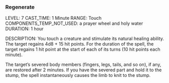 ### Regenerate
LEVEL: 7
CAST_TIME: 1 Minute
RANGE: Touch
COMPONENTS_TEMP_NOT_USED: a prayer wheel and holy water
DURATION: 1 hour

DESCRIPTION:
You touch a creature and stimulate its natural healing ability.
The target regains 4d8 + 15 hit points. For the duration of the spell, the target regains 1 hit point at the start of each of its turns (10 hit points each minute).

The target’s severed body members (fingers, legs, tails, and so on), if any, are restored after 2 minutes. If you have the severed part and hold it to the stump, the spell instantaneously causes the limb to knit to the stump.
